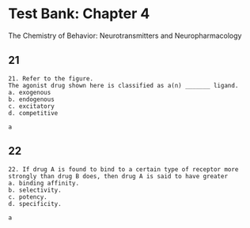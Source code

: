 # Test Bank: Chapter 4
The Chemistry of Behavior: Neurotransmitters and Neuropharmacology

## 21
```Question
21. Refer to the figure.
The agonist drug shown here is classified as a(n) _______ ligand.
a. exogenous
b. endogenous
c. excitatory
d. competitive
```
```Answer
a
```

## 22
```Question
22. If drug A is found to bind to a certain type of receptor more strongly than drug B does, then drug A is said to have greater
a. binding affinity.
b. selectivity.
c. potency.
d. specificity.
```
```Answer
a
```
